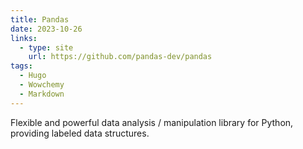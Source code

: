 ```yaml
---
title: Pandas
date: 2023-10-26
links:
  - type: site
    url: https://github.com/pandas-dev/pandas
tags:
  - Hugo
  - Wowchemy
  - Markdown
---
```


Flexible and powerful data analysis / manipulation library for Python, providing labeled data structures.

<!--more-->
